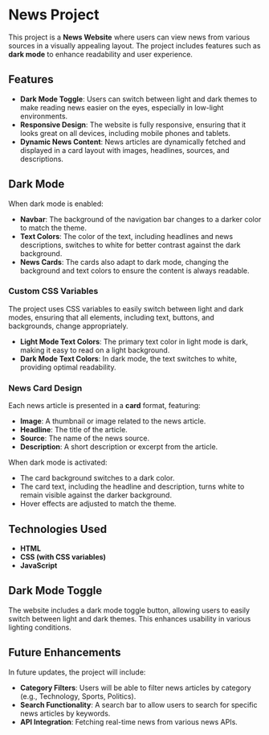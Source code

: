 # News Project

This project is a **News Website** where users can view news from various sources in a visually appealing layout. The project includes features such as **dark mode** to enhance readability and user experience.

## Features

- **Dark Mode Toggle**: Users can switch between light and dark themes to make reading news easier on the eyes, especially in low-light environments.
- **Responsive Design**: The website is fully responsive, ensuring that it looks great on all devices, including mobile phones and tablets.
- **Dynamic News Content**: News articles are dynamically fetched and displayed in a card layout with images, headlines, sources, and descriptions.

## Dark Mode

When dark mode is enabled:
- **Navbar**: The background of the navigation bar changes to a darker color to match the theme.
- **Text Colors**: The color of the text, including headlines and news descriptions, switches to white for better contrast against the dark background.
- **News Cards**: The cards also adapt to dark mode, changing the background and text colors to ensure the content is always readable.

### Custom CSS Variables

The project uses CSS variables to easily switch between light and dark modes, ensuring that all elements, including text, buttons, and backgrounds, change appropriately.

- **Light Mode Text Colors**: The primary text color in light mode is dark, making it easy to read on a light background.
- **Dark Mode Text Colors**: In dark mode, the text switches to white, providing optimal readability.

### News Card Design

Each news article is presented in a **card** format, featuring:
- **Image**: A thumbnail or image related to the news article.
- **Headline**: The title of the article.
- **Source**: The name of the news source.
- **Description**: A short description or excerpt from the article.

When dark mode is activated:
- The card background switches to a dark color.
- The card text, including the headline and description, turns white to remain visible against the darker background.
- Hover effects are adjusted to match the theme.

## Technologies Used

- **HTML**
- **CSS (with CSS variables)**
- **JavaScript**

## Dark Mode Toggle

The website includes a dark mode toggle button, allowing users to easily switch between light and dark themes. This enhances usability in various lighting conditions.

## Future Enhancements

In future updates, the project will include:
- **Category Filters**: Users will be able to filter news articles by category (e.g., Technology, Sports, Politics).
- **Search Functionality**: A search bar to allow users to search for specific news articles by keywords.
- **API Integration**: Fetching real-time news from various news APIs.
